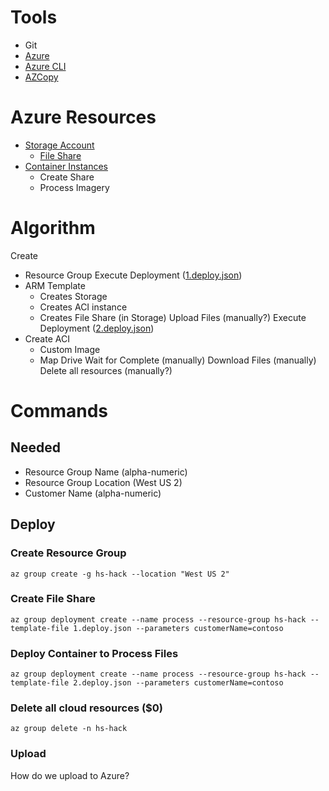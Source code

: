 # Tools
- Git
- [Azure](https://portal.azure.com)
- [Azure CLI](https://docs.microsoft.com/en-us/cli/azure/install-azure-cli?view=azure-cli-latest)
- [AZCopy](https://docs.microsoft.com/en-us/azure/storage/common/storage-use-azcopy-linux)

# Azure Resources
- [Storage Account](https://docs.microsoft.com/en-us/azure/storage/)
    - [File Share](https://docs.microsoft.com/en-us/azure/storage/files/storage-files-introduction)
- [Container Instances](https://azure.microsoft.com/en-us/services/container-instances/)
    - Create Share
    - Process Imagery

# Algorithm
Create
- Resource Group
Execute Deployment ([1.deploy.json](https://github.com/jefking/hs-hack/blob/master/1.deploy.json))
- ARM Template
    - Creates Storage
    - Creates ACI instance
    - Creates File Share (in Storage)
Upload Files (manually?)
Execute Deployment ([2.deploy.json](https://github.com/jefking/hs-hack/blob/master/2.deploy.json))
- Create ACI
    - Custom Image
    - Map Drive
Wait for Complete (manually)
Download Files (manually)
Delete all resources (manually?)

# Commands
## Needed
- Resource Group Name (alpha-numeric)
- Resource Group Location (West US 2)
- Customer Name (alpha-numeric)

## Deploy
### Create Resource Group
``
az group create -g hs-hack --location "West US 2"
``

### Create File Share
``
az group deployment create --name process --resource-group hs-hack --template-file 1.deploy.json --parameters customerName=contoso
``

### Deploy Container to Process Files
``
az group deployment create --name process --resource-group hs-hack --template-file 2.deploy.json --parameters customerName=contoso
``

### Delete all cloud resources ($0)
``
az group delete -n hs-hack
``

### Upload
How do we upload to Azure?